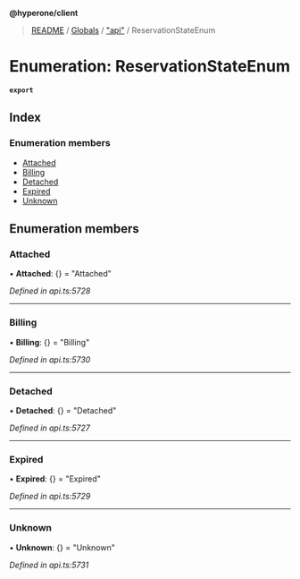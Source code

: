 **@hyperone/client**

> [README](../README.md) / [Globals](../globals.md) / ["api"](../modules/_api_.md) / ReservationStateEnum

# Enumeration: ReservationStateEnum

**`export`** 

## Index

### Enumeration members

* [Attached](_api_.reservationstateenum.md#attached)
* [Billing](_api_.reservationstateenum.md#billing)
* [Detached](_api_.reservationstateenum.md#detached)
* [Expired](_api_.reservationstateenum.md#expired)
* [Unknown](_api_.reservationstateenum.md#unknown)

## Enumeration members

### Attached

•  **Attached**: {} = "Attached"

*Defined in api.ts:5728*

___

### Billing

•  **Billing**: {} = "Billing"

*Defined in api.ts:5730*

___

### Detached

•  **Detached**: {} = "Detached"

*Defined in api.ts:5727*

___

### Expired

•  **Expired**: {} = "Expired"

*Defined in api.ts:5729*

___

### Unknown

•  **Unknown**: {} = "Unknown"

*Defined in api.ts:5731*
